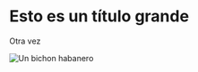 # Esto es un título grande
Otra vez

![Un bichon habanero](https://static.miscota.com/consejos/wp-content/uploads/2016/09/dog-929044_960_720-720x480.jpg)
